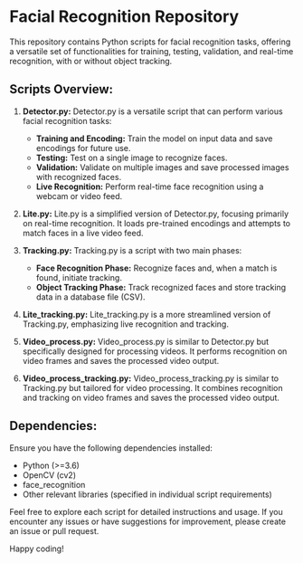 # Facial Recognition Repository

This repository contains Python scripts for facial recognition tasks, offering a versatile set of functionalities for training, testing, validation, and real-time recognition, with or without object tracking.

## Scripts Overview:

1. **Detector.py:**
   Detector.py is a versatile script that can perform various facial recognition tasks:

   - **Training and Encoding:** Train the model on input data and save encodings for future use.
   - **Testing:** Test on a single image to recognize faces.
   - **Validation:** Validate on multiple images and save processed images with recognized faces.
   - **Live Recognition:** Perform real-time face recognition using a webcam or video feed.

2. **Lite.py:**
   Lite.py is a simplified version of Detector.py, focusing primarily on real-time recognition. It loads pre-trained encodings and attempts to match faces in a live video feed.

3. **Tracking.py:**
   Tracking.py is a script with two main phases:

   - **Face Recognition Phase:** Recognize faces and, when a match is found, initiate tracking.
   - **Object Tracking Phase:** Track recognized faces and store tracking data in a database file (CSV).

4. **Lite_tracking.py:**
   Lite_tracking.py is a more streamlined version of Tracking.py, emphasizing live recognition and tracking.

5. **Video_process.py:**
   Video_process.py is similar to Detector.py but specifically designed for processing videos. It performs recognition on video frames and saves the processed video output.

6. **Video_process_tracking.py:**
   Video_process_tracking.py is similar to Tracking.py but tailored for video processing. It combines recognition and tracking on video frames and saves the processed video output.

## Dependencies:

Ensure you have the following dependencies installed:

- Python (>=3.6)
- OpenCV (cv2)
- face_recognition
- Other relevant libraries (specified in individual script requirements)

Feel free to explore each script for detailed instructions and usage. If you encounter any issues or have suggestions for improvement, please create an issue or pull request.

Happy coding!
